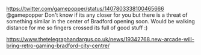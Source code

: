 https://twitter.com/gamepopper/status/1407803338100465666 @gamepopper Don't know if its any closer for you but there is a threat of something similar in the center of Bradford opening soon. Would be walking distance for me so fingers crossed its full of good stuff :)

https://www.thetelegraphandargus.co.uk/news/19342768.new-arcade-will-bring-retro-gaming-bradford-city-centre/